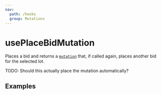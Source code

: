 ```yaml
---
nav:
  path: /hooks
  group: Mutations
---
```


# usePlaceBidMutation

Places a bid and returns a [`mutation`](https://react-query.tanstack.com/reference/useMutation) that, if called again,
places another bid for the selected lot.

TODO: Should this actually place the mutation automatically?

## Examples

<code src="./demo/demo1.tsx" />
